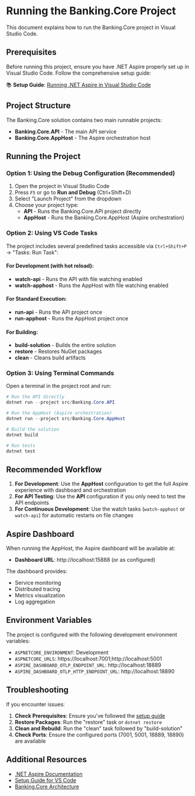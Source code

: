 # Running the Banking.Core Project

This document explains how to run the Banking.Core project in Visual Studio Code.

## Prerequisites

Before running this project, ensure you have .NET Aspire properly set up in Visual Studio Code. Follow the comprehensive setup guide:

📚 **Setup Guide**: [Running .NET Aspire in Visual Studio Code](https://github.com/giomartinsdev/run-dotnet-aspire-in-visual-studio-code)

## Project Structure

The Banking.Core solution contains two main runnable projects:

- **Banking.Core.API** - The main API service
- **Banking.Core.AppHost** - The Aspire orchestration host

## Running the Project

### Option 1: Using the Debug Configuration (Recommended)

1. Open the project in Visual Studio Code
2. Press `F5` or go to **Run and Debug** (Ctrl+Shift+D)
3. Select "Launch Project" from the dropdown
4. Choose your project type:
   - **API** - Runs the Banking.Core.API project directly
   - **AppHost** - Runs the Banking.Core.AppHost (Aspire orchestration)

### Option 2: Using VS Code Tasks

The project includes several predefined tasks accessible via `Ctrl+Shift+P` → "Tasks: Run Task":

#### For Development (with hot reload):
- **watch-api** - Runs the API with file watching enabled
- **watch-apphost** - Runs the AppHost with file watching enabled

#### For Standard Execution:
- **run-api** - Runs the API project once
- **run-apphost** - Runs the AppHost project once

#### For Building:
- **build-solution** - Builds the entire solution
- **restore** - Restores NuGet packages
- **clean** - Cleans build artifacts

### Option 3: Using Terminal Commands

Open a terminal in the project root and run:

```powershell
# Run the API directly
dotnet run --project src/Banking.Core.API

# Run the AppHost (Aspire orchestration)
dotnet run --project src/Banking.Core.AppHost

# Build the solution
dotnet build

# Run tests
dotnet test
```

## Recommended Workflow

1. **For Development**: Use the **AppHost** configuration to get the full Aspire experience with dashboard and orchestration
2. **For API Testing**: Use the **API** configuration if you only need to test the API endpoints
3. **For Continuous Development**: Use the watch tasks (`watch-apphost` or `watch-api`) for automatic restarts on file changes

## Aspire Dashboard

When running the AppHost, the Aspire dashboard will be available at:
- **Dashboard URL**: http://localhost:15888 (or as configured)

The dashboard provides:
- Service monitoring
- Distributed tracing
- Metrics visualization
- Log aggregation

## Environment Variables

The project is configured with the following development environment variables:

- `ASPNETCORE_ENVIRONMENT`: Development
- `ASPNETCORE_URLS`: https://localhost:7001;http://localhost:5001
- `ASPIRE_DASHBOARD_OTLP_ENDPOINT_URL`: http://localhost:18889
- `ASPIRE_DASHBOARD_OTLP_HTTP_ENDPOINT_URL`: http://localhost:18890

## Troubleshooting

If you encounter issues:

1. **Check Prerequisites**: Ensure you've followed the [setup guide](https://github.com/giomartinsdev/run-dotnet-aspire-in-visual-studio-code)
2. **Restore Packages**: Run the "restore" task or `dotnet restore`
3. **Clean and Rebuild**: Run the "clean" task followed by "build-solution"
4. **Check Ports**: Ensure the configured ports (7001, 5001, 18889, 18890) are available

## Additional Resources

- [.NET Aspire Documentation](https://learn.microsoft.com/en-us/dotnet/aspire/)
- [Setup Guide for VS Code](https://github.com/giomartinsdev/run-dotnet-aspire-in-visual-studio-code)
- [Banking.Core Architecture](./architecture.png)
